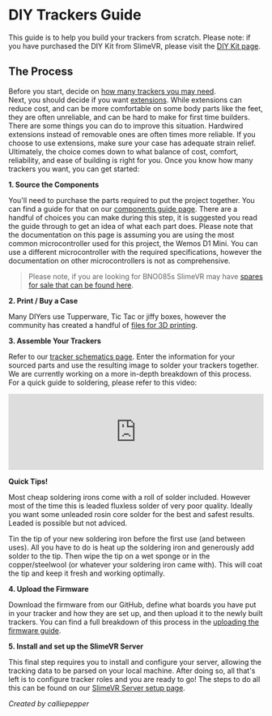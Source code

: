 # DIY Trackers Guide
This guide is to help you build your trackers from scratch. Please note: if you have purchased the DIY Kit from SlimeVR, please visit the [DIY Kit page](diy_kit_guide.html).


## The Process
Before you start, decide on [how many trackers you may need](../slimevr101.html#how-many-trackers-do-you-need).  
Next, you should decide if you want [extensions](../slimevr101.html#what-is-an-extension).
While extensions can reduce cost, and can be more comfortable on some body parts like the feet, they are often unreliable, and can be hard to make for first time builders.
There are some things you can do to improve this situation.
Hardwired extensions instead of removable ones are often times more reliable.
If you choose to use extensions, make sure your case has adequate strain relief.
Ultimately, the choice comes down to what balance of cost, comfort, reliability, and ease of building is right for you.
Once you know how many trackers you want, you can get started:  

**1. Source the Components**

You'll need to purchase the parts required to put the project together. You can find a guide for that on our [components guide page](components-guide.md). There are a handful of choices you can make during this step, it is suggested you read the guide through to get an idea of what each part does. Please note that the documentation on this page is assuming you are using the most common microcontroller used for this project, the Wemos D1 Mini. You can use a different microcontroller with the required specifications, however the documentation on other microcontrollers is not as comprehensive.

> Please note, if you are looking for BNO085s SlimeVR may have [spares for sale that can be found here](https://shop.slimevr.dev/products/slimevr-imu-module-bno085).

**2. Print / Buy a Case**

Many DIYers use Tupperware, Tic Tac or jiffy boxes, however the community has created a handful of [files for 3D printing](cases.md).

**3. Assemble Your Trackers**

Refer to our [tracker schematics page](tracker-schematics.md). Enter the information for your sourced parts and use the resulting image to solder your trackers together. We are currently working on a more in-depth breakdown of this process.
For a quick guide to soldering, please refer to this video:

<div class="video-container">
<iframe width="100%" height="auto" src="https://www.youtube.com/embed/P0YX_eKyfxA" title="YouTube video player" frameborder="0" allow="accelerometer; autoplay muted; clipboard-write; encrypted-media; gyroscope; picture-in-picture" allowfullscreen></iframe>
</div>

**Quick Tips!**

Most cheap soldering irons come with a roll of solder included.
However most of the time this is leaded fluxless solder of very poor quality.
Ideally you want some unleaded rosin core solder for the best and safest results.
Leaded is possible but not adviced.

Tin the tip of your new soldering iron before the first use (and between uses).
All you have to do is heat up the soldering iron and generously add solder to the tip.
Then wipe the tip on a wet sponge or in the copper/steelwool (or whatever your soldering iron came with).
This will coat the tip and keep it fresh and working optimally.

**4. Upload the Firmware**

Download the firmware from our GitHub, define what boards you have put in your tracker and how they are set up, and then upload it to the newly built trackers. You can find a full breakdown of this process in the [uploading the firmware guide](../firmware/updating-firmware.md).

**5. Install and set up the SlimeVR Server**

This final step requires you to install and configure your server, allowing the tracking data to be parsed on your local machine. After doing so, all that's left is to configure tracker roles and you are ready to go! The steps to do all this can be found on our [SlimeVR Server setup page](../server/index.html).

*Created by calliepepper*
